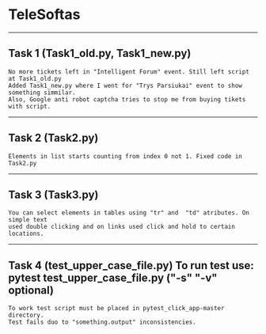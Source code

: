 # TeleSoftas
----
Task 1	(Task1_old.py, Task1_new.py)
----
	No more tickets left in "Intelligent Forum" event. Still left script at Task1_old.py
	Added Task1_new.py where I went for "Trys Parsiukai" event to show something simmilar.
	Also, Google anti robot captcha tries to stop me from buying tikets with script.
----
Task 2 (Task2.py)
----
	Elements in list starts counting from index 0 not 1. Fixed code in Task2.py
----
Task 3 (Task3.py)
----
	You can select elements in tables using "tr" and  "td" atributes. On simple text
	used double clicking and on links used click and hold to certain locations.
----
Task 4 (test_upper_case_file.py) To run test use: pytest test_upper_case_file.py ("-s" "-v" optional)
----
	To work test script must be placed in pytest_click_app-master directory. 
	Test fails duo to "something.output" inconsistencies.
	
